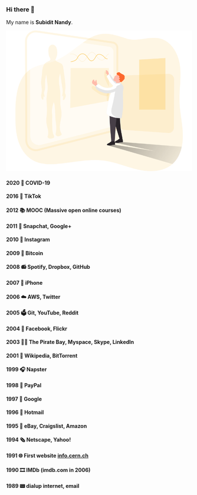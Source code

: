 ### Hi there 👋
My name is **Subidit Nandy**.

![image](Human.svg)

#### 2020 🦠 COVID-19
#### 2016 💃 TikTok
#### 2012 📚 MOOC (Massive open online courses)
#### 2011 📳 Snapchat, Google+
#### 2010 🤳 Instagram
#### 2009 💱 Bitcoin
#### 2008 📻 Spotify, Dropbox, GitHub
#### 2007 📱 iPhone 
#### 2006 ☁️ AWS, Twitter
#### 2005 🗳️ Git, YouTube, Reddit
#### 2004 👀 Facebook, Flickr
#### 2003 🏴‍☠️ The Pirate Bay, Myspace, Skype, LinkedIn
#### 2001 📖 Wikipedia, BitTorrent
#### 1999 🎧 Napster
#### 1998 💸 PayPal
#### 1997 🔎 Google
#### 1996 📧 Hotmail
#### 1995 🧌 eBay, Craigslist, Amazon
#### 1994 🗞️ Netscape, Yahoo!
#### 1991 🌐 First website [info.cern.ch](http://info.cern.ch/hypertext/WWW/TheProject.html)
#### 1990 🎞️ IMDb (imdb.com in 2006)
#### 1989 📟 dialup internet, email
<!--
### 2021 🍼 Dad.
### 2020 🛐 Vipassana retreat. 
### 2008 🎓 B.Tech.
### 2004 🎊 Graduated High School.

![image](https://user-images.githubusercontent.com/6633808/160689302-3fe5e5d4-ba24-4525-8ed1-a8351ccbc0ef.png)
-->
